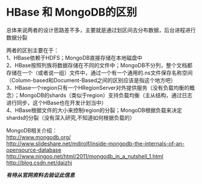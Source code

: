 # HBase 和 MongoDB的区别

总体来说两者的设计思路差不多，主要就是通过划区间去分布数据，后台进程进行数据分裂 


两者的区别主要在于：      
1、HBase依赖于HDFS；MongoDB直接存储在本地磁盘中     
2、HBase按照列族将数据存储在不同的文件中；MongoDB不分列，整个文档都存储在一个（或者说一组）文件中，通过一个有一个通用的.ns文件保存名称空间（Column-based和Document-Based之间的区别应该是指这个地方吧）        
3、HBase一个region只有一个HRegionServer对外提供服务（没有负载均衡的概念）；MongoDB的shards（类似于region）支持负载均衡（主从结构，通过日志进行同步，这个HBase也在开发计划当中）           
4、HBase根据文件的大小来控制region的分裂；MongoDB根据负载来决定shards的分裂（没有深入研究,不知道如何根据负载的）          
          
          
MongoDB相关介绍：         
http://www.mongodb.org/         
http://www.slideshare.net/mdirolf/inside-mongodb-the-internals-of-an-opensource-database        
http://www.ningoo.net/html/2011/mongodb_in_a_nutshell_1.html          
http://blog.csdn.net/daizhj       



***有待从官网资料去验证此信息***
